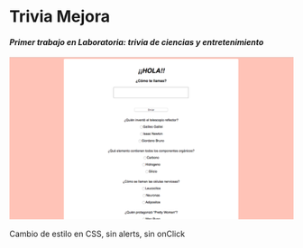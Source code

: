 # Trivia Mejora

#### *Primer trabajo en Laboratoria: trivia de ciencias y entretenimiento*

![alt text](p_trivia.png)

Cambio de estilo en CSS, sin alerts, sin onClick






